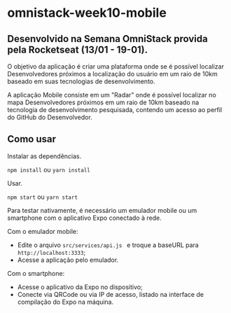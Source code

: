 # omnistack-week10-mobile

## Desenvolvido na Semana OmniStack provida pela Rocketseat (13/01 - 19-01).


O objetivo da aplicação é criar uma plataforma onde se é possível localizar Desenvolvedores próximos a localização do usuário em um raio de 10km baseado em suas tecnologias de desenvolvimento.

A aplicação Mobile consiste em um "Radar" onde é possível localizar no mapa Desenvolvedores próximos em um raio de 10km baseado na tecnologia de desenvolvimento pesquisada, contendo um acesso ao perfil do GitHub do Desenvolvedor.

## Como usar 

Instalar as dependências.

``` npm install ``` ou ``` yarn install ```

Usar.

``` npm start ``` ou ``` yarn start ```

Para testar nativamente, é necessário um emulador mobile ou um smartphone com o aplicativo Expo conectado à rede.

Com o emulador mobile:

* Edite o arquivo ```src/services/api.js ``` e troque a baseURL para ``` http://localhost:3333 ```;
* Acesse a aplicação pelo emulador.

Com o smartphone:

* Acesse o aplicativo da Expo no dispositivo;
* Conecte via QRCode ou via IP de acesso, listado na interface de compilação do Expo na máquina.

